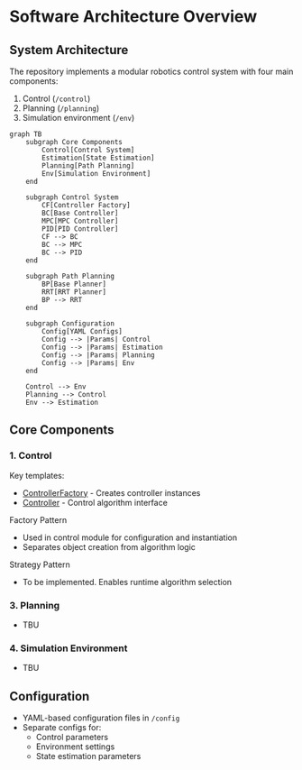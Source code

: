 # Software Architecture Overview
## System Architecture
The repository implements a modular robotics control system with four main components:

1. Control (`/control`)
2. Planning (`/planning`)
3. Simulation environment (`/env`)

```mermaid
graph TB
    subgraph Core Components
        Control[Control System]
        Estimation[State Estimation]
        Planning[Path Planning]
        Env[Simulation Environment]
    end

    subgraph Control System
        CF[Controller Factory]
        BC[Base Controller]
        MPC[MPC Controller]
        PID[PID Controller]
        CF --> BC
        BC --> MPC
        BC --> PID
    end

    subgraph Path Planning
        BP[Base Planner]
        RRT[RRT Planner]
        BP --> RRT
    end

    subgraph Configuration
        Config[YAML Configs]
        Config --> |Params| Control
        Config --> |Params| Estimation 
        Config --> |Params| Planning
        Config --> |Params| Env
    end

    Control --> Env
    Planning --> Control
    Env --> Estimation
```

## Core Components
### 1. Control
Key templates:
 - [ControllerFactory](control/controller_factory.py) - Creates controller instances
 - [Controller](control/algorithm/base.py) - Control algorithm interface

Factory Pattern
- Used in control module for configuration and instantiation
- Separates object creation from algorithm logic

Strategy Pattern
- To be implemented. Enables runtime algorithm selection

### 3. Planning
- TBU

### 4. Simulation Environment
- TBU


## Configuration
- YAML-based configuration files in `/config`
- Separate configs for:
    - Control parameters
    - Environment settings
    - State estimation parameters
